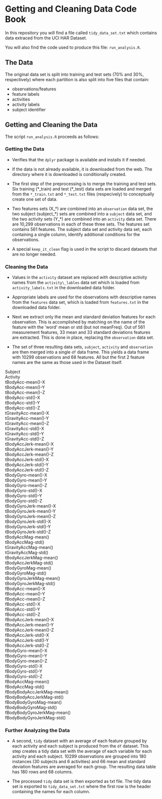 # Getting and Cleaning Data Code Book

In this repository you will find a file called `tidy_data_set.txt` which contains data extraced from the UCI HAR Dataset.

You will also find the code used to produce this file: `run_analysis.R`.

## The Data

The original data set is split into training and test sets (70% and 30%, respectively) where each partition is also split into five files that contain:

- observations/features  
- feature labels  
- activities  
- activity labels  
- subject identifier  

## Getting and Cleaning the Data

The script `run_analysis.R` proceeds as follows:

### Getting the Data

- Verifies that the `dplyr` package is available and installs it if needed.

- If the data is not already available, it is downloaded from the web. The directory where it is downloaded is conditionally created.

- The first step of the preprocessing is to merge the training and test sets. Six training (\*\_train) and test (\*\_test) data sets are loaded and merged from the `*_train.txt` and `*_test.txt` files (respecively) to conceptually create one set of data. 

- Two features sets (X\_\*) are combined into an `observation` data set, the two subject (subject\_\*) sets are combined into a `subject` data set, and the two activity sets (Y\_\*) are combined into an `activity` data set. There are 10,299 observations in each of these three sets. The features set contains 561 features. The subject data set and activity data set, each containing a single column, identify additional conditions for the observations. 
- A special `keep_it_clean` flag is used in the script to discard datasets that are no longer needed.

### Cleaning the Data

- Values in the `activity` dataset are replaced with descriptive activity names from the `activity\_lables` data set which is loaded from `activity_labels.txt` in the downloaded data folder.

- Appropriate labels are used for the observations with descriptive names from the `features` data set, which is loaded from `features.txt` in the downloaded data folder.

- Next we extract only the mean and standard deviation features for each observation. This is accomplished by matching on the name of the feature with the 'word' mean or std (but not meanFreq). Out of 561 measurement features, 33 mean and 33 standard deviations features are extracted. This is done in place, replacing the `observation` data set.

- The set of three resulting data sets, `subject`, `activity` and `observation` are then merged into a single `df` data frame. This yields a data frame with 10299 observations and 68 features. All but the first 2 feature names are the same as those used in the Dataset itself.

Subject  
Activity  
tBodyAcc-mean()-X  
tBodyAcc-mean()-Y  
tBodyAcc-mean()-Z  
tBodyAcc-std()-X  
tBodyAcc-std()-Y  
tBodyAcc-std()-Z  
tGravityAcc-mean()-X  
tGravityAcc-mean()-Y  
tGravityAcc-mean()-Z  
tGravityAcc-std()-X  
tGravityAcc-std()-Y  
tGravityAcc-std()-Z  
tBodyAccJerk-mean()-X  
tBodyAccJerk-mean()-Y  
tBodyAccJerk-mean()-Z  
tBodyAccJerk-std()-X  
tBodyAccJerk-std()-Y  
tBodyAccJerk-std()-Z  
tBodyGyro-mean()-X  
tBodyGyro-mean()-Y  
tBodyGyro-mean()-Z  
tBodyGyro-std()-X  
tBodyGyro-std()-Y  
tBodyGyro-std()-Z  
tBodyGyroJerk-mean()-X  
tBodyGyroJerk-mean()-Y  
tBodyGyroJerk-mean()-Z  
tBodyGyroJerk-std()-X  
tBodyGyroJerk-std()-Y  
tBodyGyroJerk-std()-Z  
tBodyAccMag-mean()  
tBodyAccMag-std()  
tGravityAccMag-mean()  
tGravityAccMag-std()  
tBodyAccJerkMag-mean()  
tBodyAccJerkMag-std()  
tBodyGyroMag-mean()  
tBodyGyroMag-std()  
tBodyGyroJerkMag-mean()  
tBodyGyroJerkMag-std()  
fBodyAcc-mean()-X  
fBodyAcc-mean()-Y  
fBodyAcc-mean()-Z  
fBodyAcc-std()-X  
fBodyAcc-std()-Y  
fBodyAcc-std()-Z  
fBodyAccJerk-mean()-X  
fBodyAccJerk-mean()-Y  
fBodyAccJerk-mean()-Z  
fBodyAccJerk-std()-X  
fBodyAccJerk-std()-Y  
fBodyAccJerk-std()-Z  
fBodyGyro-mean()-X  
fBodyGyro-mean()-Y  
fBodyGyro-mean()-Z  
fBodyGyro-std()-X  
fBodyGyro-std()-Y  
fBodyGyro-std()-Z  
fBodyAccMag-mean()  
fBodyAccMag-std()  
fBodyBodyAccJerkMag-mean()  
fBodyBodyAccJerkMag-std()  
fBodyBodyGyroMag-mean()  
fBodyBodyGyroMag-std()  
fBodyBodyGyroJerkMag-mean()  
fBodyBodyGyroJerkMag-std()  

### Further Analyzing the Data

- A second, `tidy` dataset with an average of each feature grouped by each activity and each subject is produced from the `df` dataset. This step creates a tidy data set with the average of each variable for each activity and each subject. 10299 observations are grouped into 180 instances (30 subjects and 6 activities) and 66 mean and standard deviation features are averaged for each group. The resulting data table has 180 rows and 68 columns. 

- The processed `tidy` data set is then exported as txt file. The tidy data set is exported to `tidy_data_set.txt` where the first row is the header containing the names for each column.
